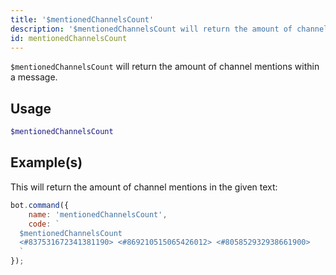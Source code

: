```yaml
---
title: '$mentionedChannelsCount'
description: '$mentionedChannelsCount will return the amount of channel mentions within a message.'
id: mentionedChannelsCount
---
```


`$mentionedChannelsCount` will return the amount of channel mentions within a message.

## Usage

```php
$mentionedChannelsCount
```

## Example(s)

This will return the amount of channel mentions in the given text:

```javascript
bot.command({
    name: 'mentionedChannelsCount',
    code: `
  $mentionedChannelsCount
  <#837531672341381190> <#869210515065426012> <#805852932938661900>
  `
});
```
